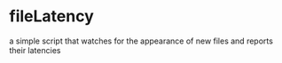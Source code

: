 # fileLatency

a simple script that watches for the appearance of new files and reports their latencies
